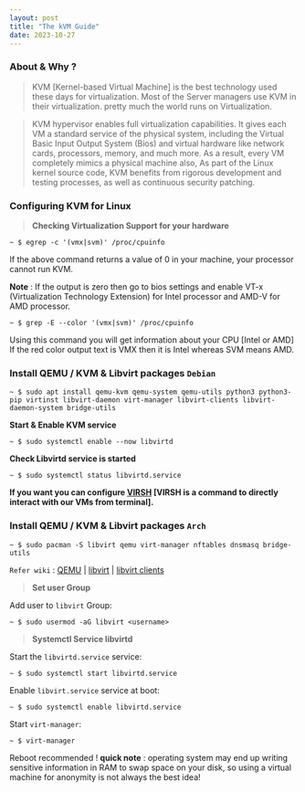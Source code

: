 ```yaml
---
layout: post
title: "The kVM Guide"
date: 2023-10-27
---
```


### **About & Why ?**

> KVM [Kernel-based Virtual Machine] is the best technology used these days for virtualization. Most of the 
Server managers use KVM in their virtualization. pretty much the world runs on Virtualization.

> KVM hypervisor enables full virtualization capabilities. It gives each VM a standard service of 
the physical system, including the Virtual Basic Input Output System (Bios) and virtual hardware 
like network cards, processors, memory, and much more. As a result, every VM completely mimics a 
physical machine also, As part of the Linux kernel source code, KVM benefits from rigorous 
development and testing processes, as well as continuous security patching. 

### **Configuring KVM for Linux**

>**Checking Virtualization Support for your hardware**


``` term
~ $ egrep -c '(vmx|svm)' /proc/cpuinfo
```
If the above command returns a value of 0 in your machine, your processor cannot run KVM.

**Note** : If the output is zero then go to bios settings and enable VT-x (Virtualization Technology Extension) for Intel processor and AMD-V for AMD processor.

``` term
~ $ grep -E --color '(vmx|svm)' /proc/cpuinfo
```
Using this command you will get information about your CPU [Intel or AMD] If the red color output text is VMX then it 
is Intel whereas SVM means AMD.


### **Install QEMU / KVM & Libvirt packages `Debian`**

```term
~ $ sudo apt install qemu-kvm qemu-system qemu-utils python3 python3-pip virtinst libvirt-daemon virt-manager libvirt-clients libvirt-daemon-system bridge-utils  

```
**Start & Enable KVM service**
``` term
~ $ sudo systemctl enable --now libvirtd
```

**Check Libvirtd service is started**

``` term
~ $ sudo systemctl status libvirtd.service
```

**If you want you can configure [VIRSH](https://wiki.debian.org/KVM) [VIRSH is a command to directly interact with our VMs from terminal].**

### **Install QEMU / KVM & Libvirt packages `Arch`**

```term
~ $ sudo pacman -S libvirt qemu virt-manager nftables dnsmasq bridge-utils
```

`Refer wiki` : 
[QEMU](https://wiki.archlinux.org/index.php/QEMU)
| [libvirt](https://wiki.archlinux.org/index.php/Libvirt)
| [libvirt clients](https://wiki.archlinux.org/index.php/Libvirt#Client)


>**Set user Group**

Add user to `libvirt` Group:

```term
~ $ sudo usermod -aG libvirt <username>
```


>**Systemctl Service libvirtd**

Start the `libvirtd.service` service:

```term
~ $ sudo systemctl start libvirtd.service
```

Enable `libvirt.service` service at boot:

```term
~ $ sudo systemctl enable libvirtd.service
```

Start `virt-manager`:

```term
~ $ virt-manager
```

Reboot recommended !
**quick note** :
operating system may end up writing sensitive information in RAM to swap space on your disk, so using a virtual 
machine for anonymity is not always the best idea!
